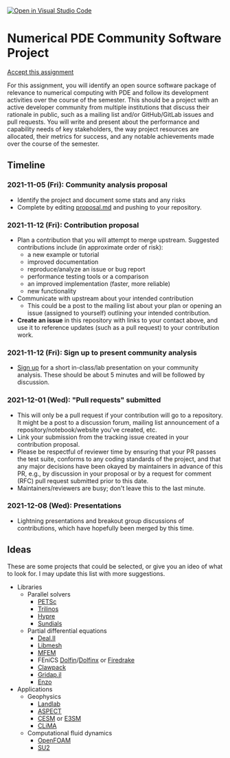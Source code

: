 [![Open in Visual Studio Code](https://classroom.github.com/assets/open-in-vscode-f059dc9a6f8d3a56e377f745f24479a46679e63a5d9fe6f495e02850cd0d8118.svg)](https://classroom.github.com/online_ide?assignment_repo_id=6249763&assignment_repo_type=AssignmentRepo)
# Numerical PDE Community Software Project

[Accept this assignment](https://classroom.github.com/a/viyRxqtk)

For this assignment, you will identify an open source software package of
relevance to numerical computing with PDE and follow its development activities
over the course of the semester. This should be a project with an active
developer community from multiple institutions that discuss their rationale in
public, such as a mailing list and/or GitHub/GitLab issues and pull requests.
You will write and present about the performance and capability needs of key
stakeholders, the way project resources are allocated, their metrics for
success, and any notable achievements made over the course of the semester.

## Timeline

### 2021-11-05 (Fri): Community analysis proposal
  * Identify the project and document some stats and any risks
  * Complete by editing [proposal.md](proposal.md) and pushing to your
    repository.
### 2021-11-12 (Fri): Contribution proposal
  * Plan a contribution that you will attempt to merge upstream.
    Suggested contributions include (in approximate order of risk):
    * a new example or tutorial
    * improved documentation
    * reproduce/analyze an issue or bug report
    * performance testing tools or a comparison
    * an improved implementation (faster, more reliable)
    * new functionality
  * Communicate with upstream about your intended contribution
    * This could be a post to the mailing list about your plan or
      opening an issue (assigned to yourself) outlining your intended
      contribution.
  * **Create an issue** in this repository with links to your contact
    above, and use it to reference updates (such as a pull request) to
    your contribution work.
### 2021-11-12 (Fri): Sign up to present community analysis
  * [Sign up](https://github.com/cu-numpde/fall21/issues/1)
    for a short in-class/lab presentation on your community analysis.
    These should be about 5 minutes and will be followed by discussion.
### 2021-12-01 (Wed): "Pull requests" submitted
  * This will only be a pull request if your contribution will go to a
    repository. It might be a post to a discussion forum, mailing list
    announcement of a repository/notebook/website you've created, etc.
  * Link your submission from the tracking issue created in your
    contribution proposal.
  * Please be respectful of reviewer time by ensuring that your PR
    passes the test suite, conforms to any coding standards of the
    project, and that any major decisions have been okayed by
    maintainers in advance of this PR, e.g., by discussion in your
    proposal or by a request for comment (RFC) pull request submitted
    prior to this date.
  * Maintainers/reviewers are busy; don't leave this to the last minute.
### 2021-12-08 (Wed): Presentations
  * Lightning presentations and breakout group discussions of
   contributions, which have hopefully been merged by this time.

## Ideas

These are some projects that could be selected, or give you an ideo of
what to look for.  I may update this list with more suggestions.

* Libraries
  * Parallel solvers
    * [PETSc](https://gitlab.com/petsc/petsc/)
    * [Trilinos](https://github.com/trilinos/Trilinos)
    * [Hypre](https://github.com/hypre-space/hypre)
    * [Sundials](https://github.com/LLNL/sundials)
  * Partial differential equations
    * [Deal.II](https://github.com/dealii/dealii)
    * [Libmesh](https://github.com/libmesh/libmesh)
    * [MFEM](https://github.com/mfem/mfem/)
    * FEniCS [Dolfin](https://bitbucket.org/fenics-project/dolfin/src/master/)/[Dolfinx](https://github.com/FEniCS/dolfinx) or [Firedrake](https://www.firedrakeproject.org/)
    * [Clawpack](https://github.com/clawpack/)
    * [Gridap.jl](https://github.com/gridap/Gridap.jl)
    * [Enzo](https://enzo-project.org/)
* Applications
  * Geophysics
    * [Landlab](https://github.com/landlab/landlab)
    * [ASPECT](https://github.com/geodynamics/aspect)
    * [CESM](https://github.com/escomp/cesm) or [E3SM](https://github.com/E3SM-Project/E3SM)
    * [CLiMA](https://github.com/CliMA/ClimaCore.jl)
  * Computational fluid dynamics
    * [OpenFOAM](https://github.com/OpenFOAM/OpenFOAM-dev)
    * [SU2](https://github.com/su2code/SU2/tree/develop)
